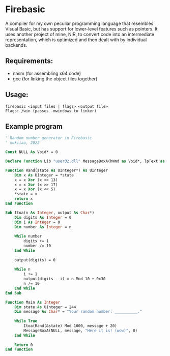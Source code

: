 # Firebasic

A compiler for my own peculiar programming language that resembles Visual Basic, but has support for lower-level features such as pointers.
It uses another project of mine, NIR, to convert code into an intermediate representation, which is optimized and then dealt with by individual backends.

## Requirements:
- nasm (for assembling x64 code)
- gcc (for linking the object files together)

## Usage:
```
firebasic <input files | flags> <output file>
Flags: /win (passes -mwindows to linker)
```

## Example program
```vb
' Random number generator in Firebasic
' nokiiaa, 2022

Const NULL As Void* = 0

Declare Function Lib "user32.dll" MessageBoxA(hWnd as Void*, lpText as Char*, lpCaption as Char*, uType as UInteger) As Integer

Function Rand(state As UInteger*) As UInteger
    Dim x As UInteger = *state
    x = x Xor (x << 13)
    x = x Xor (x >> 17)
    x = x Xor (x << 5)
    *state = x
    return x
End Function

Sub Itoa(n As Integer, output As Char*)
    Dim digits As Integer = 0
    Dim i As Integer = 0
    Dim number As Integer = n
    
    While number
        digits += 1
        number /= 10
    End While
    
    output(digits) = 0
    
    While n
        i += 1
        output(digits - i) = n Mod 10 + 0x30
        n /= 10
    End While
End Sub

Function Main As Integer
    Dim state As UInteger = 244
    Dim message As Char* = "Your random number: __________."
        
    While True
        Itoa(Rand(&state) Mod 1000, message + 20)
        MessageBoxA(NULL, message, "Here it is! (wow)", 0)
    End While
    
    Return 0
End Function
```